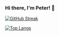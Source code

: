 ### Hi there, I'm Peter! 👋

[![GitHub Streak](https://streak-stats.demolab.com/?user=petrsima&theme=graywhite)](https://git.io/streak-stats)

[![Top Langs](https://github-readme-stats.vercel.app/api/top-langs/?username=petrsima&layout=compact&card_width=445px&theme=swift)](https://github.com/petrsima/github-readme-stats)
